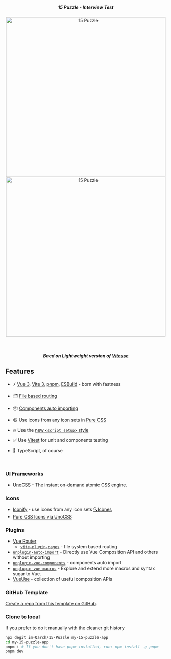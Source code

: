 <h5 align='center'>
<b>15 Puzzle - Interview Test</b>
</h5>

<p align='center'>
  <img src='https://user-images.githubusercontent.com/76614968/220366727-b1e971a5-cb33-4058-8d45-45e49fd7cb23.png' alt='15 Puzzle' width='500'/>
  <img src='https://user-images.githubusercontent.com/76614968/220366737-330340e2-76a6-4737-9d51-b232b21a342c.png' alt='15 Puzzle' width='500'/>
</p>

<br>

<h5 align='center'>
<b>Baed on Lightweight version of <a href="https://github.com/antfu/vitesse">Vitesse</a></b>
</h5>

## Features

- ⚡️ [Vue 3](https://github.com/vuejs/core), [Vite 3](https://github.com/vitejs/vite), [pnpm](https://pnpm.io/), [ESBuild](https://github.com/evanw/esbuild) - born with fastness

- 🗂 [File based routing](./src/pages)

- 📦 [Components auto importing](./src/components)

- 😃 Use icons from any icon sets in [Pure CSS](https://github.com/antfu/unocss/tree/main/packages/preset-icons)

- 🔥 Use the [new `<script setup>` style](https://github.com/vuejs/rfcs/pull/227)

- ✅ Use [Vitest](http://vitest.dev/) for unit and components testing

- 🦾 TypeScript, of course


<br>

### UI Frameworks

- [UnoCSS](https://github.com/antfu/unocss) - The instant on-demand atomic CSS engine.

### Icons

- [Iconify](https://iconify.design) - use icons from any icon sets [🔍Icônes](https://icones.netlify.app/)
- [Pure CSS Icons via UnoCSS](https://github.com/antfu/unocss/tree/main/packages/preset-icons)

### Plugins

- [Vue Router](https://github.com/vuejs/vue-router)
  - [`vite-plugin-pages`](https://github.com/hannoeru/vite-plugin-pages) - file system based routing
- [`unplugin-auto-import`](https://github.com/antfu/unplugin-auto-import) - Directly use Vue Composition API and others without importing
- [`unplugin-vue-components`](https://github.com/antfu/unplugin-vue-components) - components auto import
- [`unplugin-vue-macros`](https://github.com/sxzz/unplugin-vue-macros) - Explore and extend more macros and syntax sugar to Vue.
- [VueUse](https://github.com/antfu/vueuse) - collection of useful composition APIs


### GitHub Template

[Create a repo from this template on GitHub](https://github.com/im-Qarch/15-Puzzle/generate).

### Clone to local

If you prefer to do it manually with the cleaner git history

```bash
npx degit im-Qarch/15-Puzzle my-15-puzzle-app
cd my-15-puzzle-app
pnpm i # If you don't have pnpm installed, run: npm install -g pnpm
pnpm dev
```

